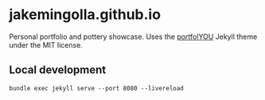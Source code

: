 # jakemingolla.github.io

Personal portfolio and pottery showcase.
Uses the [portfolYOU]("https://YoussefRaafatNasry.github.io/portfolYOU/) Jekyll
theme under the MIT license.

## Local development
```
bundle exec jekyll serve --port 8080 --livereload
```
